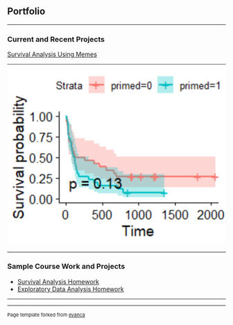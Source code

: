 ## Portfolio

---

### Current and Recent Projects 

[Survival Analysis Using Memes](/sample_page)


<img src="images/Qac307Curves.png?raw=true"/>

---

### Sample Course Work and Projects

- [Survival Analysis Homework](/pdf/Homework3.html)
- [Exploratory Data Analysis Homework](/pdf/HW2.html)


---




---
<p style="font-size:11px">Page template forked from <a href="https://github.com/evanca/quick-portfolio">evanca</a></p>
<!-- Remove above link if you don't want to attibute -->
